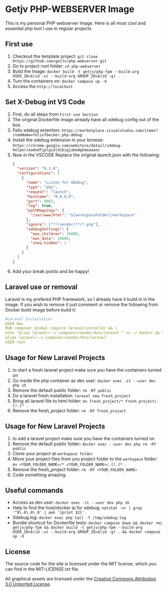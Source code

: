 # Getjv PHP-WEBSERVER Image

This is my personal PHP webserver Image. Here is all most cool and essential php tool I use in regular projects

## First use

1. Checkout the template project: `git clone https://github.com/getJv/php-webserver.git`
2. Go to project root folder: `cd php-webserver`
3. Build the Image: `docker build -t getjv/php-fpm --build-arg USER_ID=$(id -u) --build-arg GROUP_ID=$(id -g) .`
4. Turn the containers on: `docker compose up -d`
5. Access the `http://localhost`

## Set X-Debug int VS Code

1. First, do all steps from `First use Section`
2. The original Dockerfile image already have all xdebug config out of the box.
3. Felix xdebug extention: `https://marketplace.visualstudio.com/items?itemName=felixfbecker.php-debug`
4. Install the xdebug extension in your browse: `https://chrome.google.com/webstore/detail/xdebug-helper/eadndfjplgieldjbigjakmdgkmoaaaoc`
5. Now in the VSCODE Replace the original launch.json with the following:
   ```json
   {
     "version": "0.2.0",
     "configurations": [
       {
         "name": "Listen for XDebug",
         "type": "php",
         "request": "launch",
         "hostname": "0.0.0.0",
         "port": 9003,
         "log": true,
         "pathMappings": {
           "/var/www/html": "${workspaceFolder}/workspace"
         },
         "ignore": ["**/vendor/**/*.php"],
         "xdebugSettings": {
           "max_children": 10000,
           "max_data": 10000,
           "show_hidden": 1
         }
       }
     ]
   }
   ```
6. Add your break points and be happy!

## Laravel use or removal

Laravel is my prefered PHP framework, so I already have it build in in the image.
If you wish to remove it just comment or remove the following from Docker build image before build it:

```yml
#Laravel Installation
USER dev
RUN composer global require laravel/installer && \
echo "alias laravel='~/.composer/vendor/bin/laravel'" >> ~/.bashrc && \
alias laravel='~/.composer/vendor/bin/laravel'
USER root
```

## Usage for New Laravel Projects

1. to start a fresh laravel project make sure you have the containers turned on
2. Go inside the php container as dev user: `docker exec -it --user dev php sh`
3. Remove the default public folder: `rm -Rf public`
4. Do a laravel fresh installation: `laravel new fresh_project`
5. Bring all laravel file to html folder: `mv fresh_project/* fresh_project/.[!.]* .`
6. Remove the fresh_project folder: `rm -Rf fresh_project`

## Usage for New Laravel Projects

1. to add a laravel project make sure you have the containers turned on
2. Remove the default public folder: `docker exec --user dev php rm -Rf public`
3. Clone your project at `workspace folder`
4. Move your project files from you project folder to the `workspace` folder: `mv <YOUR_FOLDER_NAME>/* <YOUR_FOLDER_NAME>/.[!.]* .`
5. Remove the fresh_project folder: `rm -Rf <YOUR_FOLDER_NAME>`
6. Code something amazing.

## Useful commands

- Access as dev user: `docker exec -it --user dev php sh `
- Help to find the host/docker ip for xdebug: `netstat -nr | grep '^0\.0\.0\.0' | awk '{print $2}'`
- Xdebug.log: `docker exec php tail -f /tmp/xdebug.log`
- Bundle shortcut for Dockerfile tests: `docker compose down && docker rmi getjv/php-fpm && docker build -t getjv/php-fpm --build-arg USER_ID=$(id -u) --build-arg GROUP_ID=$(id -g) . && docker compose up -d`

## License

The source code for the site is licensed under the MIT license, which you can find in
the MIT-LICENSE.txt file.

All graphical assets are licensed under the
[Creative Commons Attribution 3.0 Unported License](https://creativecommons.org/licenses/by/3.0/).
